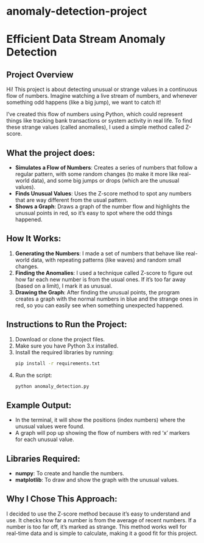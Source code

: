 # anomaly-detection-project
 

# Efficient Data Stream Anomaly Detection

## Project Overview
Hi! This project is about detecting unusual or strange values in a continuous flow of numbers. Imagine watching a live stream of numbers, and whenever something odd happens (like a big jump), we want to catch it!

I’ve created this flow of numbers using Python, which could represent things like tracking bank transactions or system activity in real life. To find these strange values (called anomalies), I used a simple method called Z-score.

## What the project does:
- **Simulates a Flow of Numbers**: Creates a series of numbers that follow a regular pattern, with some random changes (to make it more like real-world data), and some big jumps or drops (which are the unusual values).
- **Finds Unusual Values**: Uses the Z-score method to spot any numbers that are way different from the usual pattern.
- **Shows a Graph**: Draws a graph of the number flow and highlights the unusual points in red, so it’s easy to spot where the odd things happened.

## How It Works:
1. **Generating the Numbers**: I made a set of numbers that behave like real-world data, with repeating patterns (like waves) and random small changes.
2. **Finding the Anomalies**: I used a technique called Z-score to figure out how far each new number is from the usual ones. If it’s too far away (based on a limit), I mark it as unusual.
3. **Drawing the Graph**: After finding the unusual points, the program creates a graph with the normal numbers in blue and the strange ones in red, so you can easily see when something unexpected happened.

## Instructions to Run the Project:
1. Download or clone the project files.
2. Make sure you have Python 3.x installed.
3. Install the required libraries by running:
   ```bash
   pip install -r requirements.txt
   ```
4. Run the script:
   ```bash
   python anomaly_detection.py
   ```

## Example Output:
- In the terminal, it will show the positions (index numbers) where the unusual values were found.
- A graph will pop up showing the flow of numbers with red ‘x’ markers for each unusual value.

## Libraries Required:
- **numpy**: To create and handle the numbers.
- **matplotlib**: To draw and show the graph with the unusual values.

## Why I Chose This Approach:
I decided to use the Z-score method because it’s easy to understand and use. It checks how far a number is from the average of recent numbers. If a number is too far off, it’s marked as strange. This method works well for real-time data and is simple to calculate, making it a good fit for this project.
